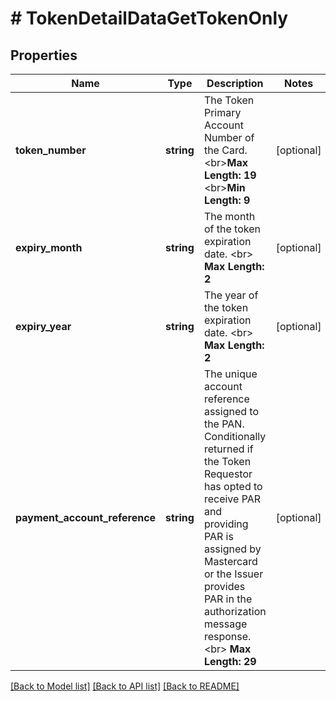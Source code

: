 # # TokenDetailDataGetTokenOnly

## Properties

Name | Type | Description | Notes
------------ | ------------- | ------------- | -------------
**token_number** | **string** | The Token Primary Account Number of the Card.  &lt;br&gt;__Max Length: 19__ &lt;br&gt;__Min Length: 9__ | [optional] 
**expiry_month** | **string** | The month of the token expiration date. &lt;br&gt; __Max Length: 2__ | [optional] 
**expiry_year** | **string** | The year of the token expiration date. &lt;br&gt; __Max Length: 2__ | [optional] 
**payment_account_reference** | **string** | The unique account reference assigned to the PAN. Conditionally returned if the Token Requestor has opted to receive PAR and providing PAR is assigned by Mastercard or the Issuer provides PAR in the authorization message response. &lt;br&gt;    __Max Length: 29__ | [optional] 

[[Back to Model list]](../../README.md#documentation-for-models) [[Back to API list]](../../README.md#documentation-for-api-endpoints) [[Back to README]](../../README.md)


